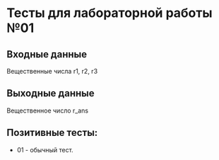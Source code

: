 # Тесты для лабораторной работы №01

## Входные данные
Вещественные числа r1, r2, r3

## Выходные данные
Вещественное число r_ans

## Позитивные тесты:
- 01 - обычный тест.